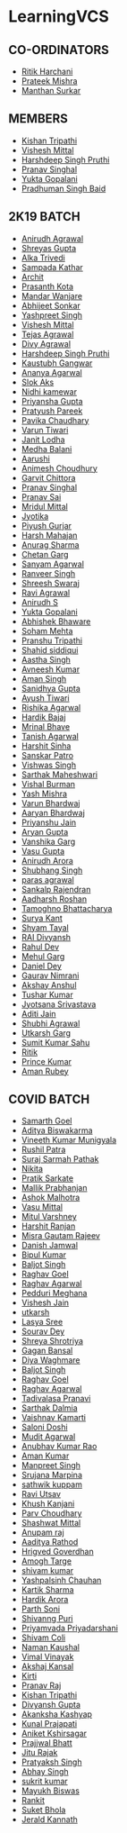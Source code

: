# LearningVCS## CO-ORDINATORS- [Ritik Harchani](https://github.com/harchani-ritik)- [Prateek Mishra](https://github.com/MiKinshu)- [Manthan Surkar](https://github.com/thesmallstar)## MEMBERS- [Kishan Tripathi](https://github.com/GhostFoxSledgehammer)- [Vishesh Mittal](https://github.com/Elemento24)- [Harshdeep Singh Pruthi](https://github.com/2802harsh)- [Pranav Singhal](https://github.com/singhalpranav22)- [Yukta Gopalani](https://github.com/yuktagopalani)- [Pradhuman Singh Baid](https://github.com/pradhuman1)## 2K19 BATCH- [Anirudh Agrawal](https://github.com/anirudhhhh)- [Shreyas Gupta](https://github.com/sggts04)- [Alka Trivedi](https://github.com/Alka-git12)- [Sampada Kathar](https://github.com/sampadakathar)- [Archit](https://github.com/Rocko-786)- [Prasanth Kota](https://github.com/Evadore)- [Mandar Wanjare](https://github.com/Mandar16)- [Abhijeet Sonkar](https://github.com/Abhijeet12297)- [Yashpreet Singh](https://github.com/insane1304)- [Vishesh Mittal](https://github.com/Elemento24)- [Tejas Agrawal](https://giithub.com/cyber-venom003)- [Divy Agrawal](https://github.com/divy3011)- [Harshdeep Singh Pruthi](https://github.com/2802harsh)- [Kaustubh Gangwar](https://github.com/codingsamrat)- [Ananya Agarwal](https://github.com/aawizard/LearningVCS)- [Slok Aks](https://github.com/SlokAks)- [Nidhi kamewar]( https://github.com/xyz1506)- [Priyansha Gupta]( https://github.com/partofheartpri10)- [Pratyush Pareek](https://github.com/PratyushPareek)- [Pavika Chaudhary](https://github.com/pavikachaudhary)- [Varun Tiwari](https://github.com/VarunT11)- [Janit Lodha](https://github.com/JLodha)- [Medha Balani](https://github.com/medhabalani)- [Aarushi](https://github.com/xxx32)- [Animesh Choudhury](https://github.com/animesh328)- [Garvit Chittora](https://github.com/garvitchittora)- [Pranav Singhal](https://github.com/singhalpranav22)- [Pranav Sai](https://github.com/theblackswann)- [Mridul Mittal](https://github.com/Mridul20)- [Jyotika](https://github.com/Jyotika999/LearningVCS)- [Piyush Gurjar](https://github.com/Piyush4064)- [Harsh Mahajan](https://github.com/harsh-8989)- [Anurag Sharma](https://github.com/AnuragS13/LearningVCS)- [Chetan Garg](https://github.com/untrulynoxiusmj)- [Sanyam Agarwal](https://github.com/unbeatablecode7)- [Ranveer Singh](https://github.com/Ranveer251)- [Shreesh Swaraj](https://github.com/Shreesh90)- [Ravi Agrawal](https://github.com/rox99)- [Anirudh S](https://github.com/anirudh2019)- [Yukta Gopalani](https://github.com/gopalaniyukta)- [Abhishek Bhaware](https://github.com/abhishekbhaware)- [Soham Mehta](https://github.com/CrashTV1334)- [Pranshu Tripathi](https://github.com/Pranshu-Tripathi)- [Shahid siddiqui](https://github.com/shahidsiddiqui786)- [Aastha Singh](https://github.com/aasthasingh650)- [Avneesh Kumar](https://github.com/Cybertron-Avneesh)- [Aman Singh](https://github.com/prince-7)- [Sanidhya Gupta](https://github.com/Sanidhya576)- [Ayush Tiwari](https://github.com/blaze-assault)- [Rishika Agarwal](https://github.com/rishika8910)- [Hardik Bajaj](https://github.com/hardikbajaj)- [Mrinal Bhave](https://github.com/mrinal-27)- [Tanish Agarwal](https://github.com/Capt-Titanium)- [Harshit Sinha](https://github.com/harsh-797)- [Sanskar Patro](https://github.com/sanskar-p)- [Vishwas Singh](https://github.com/infern018)- [Sarthak Maheshwari](https://github.com/sarthakm21)- [Vishal Burman](https://github.com/black-cat01)- [Yash Mishra](https://github.com/Codedude1)- [Varun Bhardwaj](https://github.com/starboi02)- [Aaryan Bhardwaj](https://github.com/uglyprincess)- [Priyanshu Jain](https://github.com/priyanshu0405)- [Aryan Gupta](https://github.com/aryan-gupta-18)- [Vanshika Garg](htttps://github.com/bang4bang)- [Vasu Gupta](https://github.com/Cipher-vasu)- [Anirudh Arora](https://github.com/Xenomorphing19)- [Shubhang Singh](https://github.com/shuba400)- [paras agrawal](https://github.com/Parasagrawal)- [Sankalp Rajendran](https://github.com/Sankalp2002)- [Aadharsh Roshan](https://github.com/smcri)- [Tamoghno Bhattacharya](https://github.com/TamoghnoBhattacharya)- [Surya Kant](https://github.com/suryaskant29)- [Shyam Tayal](https://github.com/Kr470s-eR0s)- [RAI Divyansh](https://github.com/coder-raksh2509)- [Rahul Dev](https://github.com/Devildarkfire)- [Mehul Garg](https://github.com/mehul-garg)- [Daniel Dey](https://github.com/deydaniel)- [Gaurav Nimrani](https://github.com/sassyfafdalover)- [Akshay Anshul](https://github.com/AKSHAY-ACE)- [Tushar Kumar](https://github.com/commander0007)- [Jyotsana Srivastava](https://github.com/zevnil)- [Aditi Jain](https://github.com/aj0311)- [Shubhi Agrawal](https://github.com/@Chiky978)- [Utkarsh Garg](https://github.com/utkarshgarg123)- [Sumit Kumar Sahu](https://github.com/phantom654)- [Ritik](https://github.com/ageofsagittarius)- [Prince Kumar](https://github.com/Princeraaz)- [Aman Rubey](https://github.com/amanrubey)## COVID BATCH- [Samarth Goel](https://github.com/Sam-commit)- [Aditya Biswakarma](https://github.com/AdityaBkIIITA)- [Vineeth Kumar Munigyala](https://github.com/VineethKumarM)- [Rushil Patra](https://github.com/rushilpatra)- [Suraj Sarmah Pathak](https://github.com/the-grignard-reagent)- [Nikita](https://github.com/Nikita9344)- [Pratik Sarkate](https://github.com/Pratik-Sarkate)- [Mallik Prabhanjan](https://github.com/vemulapandu)- [Ashok Malhotra](https://github.com/AshokMalhotra23)- [Vasu Mittal](https://github.com/vimulatus)- [Mitul Varshney](https://github.com/Mitul16)- [Harshit Ranjan](https://github.com/0xHarshit)- [Misra Gautam Rajeev](https://github.com/Darkknight131714)- [Danish Jamwal](https://github.com/DanishJamwal)- [Bipul Kumar](https://github.com/bipulkmr-crypto)- [Baljot Singh](https://github.com/singhbaljot)- [Raghav Goel](https://github.com/raghavgoel25)- [Raghav Agarwal](https://github.com/rag-hav)- [Pedduri Meghana](https://github.com/meghana-pedduri)- [Vishesh Jain](https://github.com/visheshjain01)- [utkarsh](https://github.com/UTKARSH1210-tech)- [Lasya Sree](https://github.com/lasya404)- [Sourav Dey](https://github.com/souvenger)- [Shreya Shrotriya](https://github.com/ShreyaShrotriya)- [Gagan Bansal](https://github.com/gaganbansal-geek)- [Diya Waghmare](https://github.com/diyawaghmare)- [Baljot Singh](https://github.com/singhbaljot)- [Raghav Goel](https://github.com/raghavgoel25)- [Raghav Agarwal](https://github.com/rag-hav)- [Tadivalasa Pranavi](https://github.com/Ms-Error)- [Sarthak Dalmia](https://github.com/sarthak-1110)- [Vaishnav Kamarti](https://github.com/vaishnav-192)- [Saloni Doshi](https://github.com/saloni33)- [Mudit Agarwal](https://github.com/Mudit018)- [Anubhav Kumar Rao](https://github.com/anubhav100rao)- [Aman Kumar](https://github.com/aman1510)- [Manpreet Singh](https://github.com/AshuZ-dot)- [Srujana Marpina](https://github.com/Srujana2505)- [sathwik kuppam](https://github.com/Ksathwik03) - [Ravi Utsav](https://github.com/raviutsav)- [Khush Kanjani](https://github.com/FineSpine)- [Parv Choudhary](https://github.com/Parvchoudhary)- [Shashwat Mittal](https://github.com/Shashwat-Mittal)- [Anupam raj](https://github.com/anupamraj2001)- [Aaditya Rathod](https://github.com/aadityarathod7)- [Hrigved Goverdhan](https://github.com/HeliosRG)- [Amogh Targe](https://github.com/amogh18t)- [shivam kumar](https://github.com/shivamhaz444)- [Yashpalsinh Chauhan](https://github.com/yashpalsinh6)- [Kartik Sharma](https://github.com/kartiks1309)- [Hardik Arora](https://github.com/hardikarora2)- [Parth Soni](https://github.com/parth1007)- [Shivanng Puri](https://github.com/shxvxnng)- [Priyamvada Priyadarshani](https://github.com/Priyamvada-iiita)- [Shivam Coli](https://github.com/Shivamcoli)- [Naman Kaushal](https://github.com/Namankaushal)- [Vimal Vinayak](https://github.com/its-vimal)- [Akshaj Kansal](https://github.com/Akshaj-Kansal)- [Kirti](https://github.com/codesanta142)- [Pranav Raj](https://github.com/rajpranav63)- [Kishan Tripathi](https://github.com/GhostFoxSledgehammer)- [Divyansh Gupta](https://github.com/The-Divyansh)- [Akanksha Kashyap](https://github.com/akankshakashyap)- [Kunal Prajapati](https://github.com/21-kunal)- [Aniket Kshirsagar](https://github.com/AniketKshirsagar21)- [Prajjwal Bhatt](https://github.com/D-Big-B)- [Jitu Rajak](https://github.com/jitu6202)- [Pratyaksh Singh](https://github.com/pSN0W)- [Abhay Singh](https://github.com/ABHAY0O7)- [sukrit kumar](https://github.com/sukrit2906)- [Mayukh Biswas](https://github.com/ma-you-kh)- [Rankit](https://github.com/rankit2001)- [Suket Bhola](https://github.com/SuketB)- [Jerald Kannath](https://github.com/JerryRaphy)